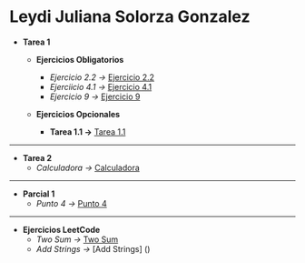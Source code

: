 # Leydi Juliana Solorza Gonzalez
- **Tarea 1** 
    - **Ejercicios Obligatorios**
        - *Ejercicio 2.2 ->* [Ejercicio 2.2](https://github.com/julss642/Entrega-1-ejercicios-ALSE/blob/main/Tarea1/Ejercicio2.2.cpp)
        - *Ejerciicio 4.1 ->* [Ejercicio 4.1](https://github.com/julss642/Entrega-1-ejercicios-ALSE/blob/main/Tarea1/Ejercicio4.1.cpp)
        - *Ejercicio 9 ->* [Ejercicio 9](https://github.com/julss642/Entrega-1-ejercicios-ALSE/blob/main/Tarea1/Ejercicio9.cpp)

    - **Ejercicios Opcionales**
        - **Tarea 1.1 ->** [Tarea 1.1](https://github.com/julss642/Entrega-1-ejercicios-ALSE/blob/main/Tarea2/Ejercicio1.1.cpp)
-----------------------------------------------------------------------------------------------------
- **Tarea 2** 
    - *Calculadora ->* [Calculadora](https://github.com/julss642/Entrega-1-ejercicios-ALSE/blob/main/Tarea3/Calculadora.cpp)
---------------------------------------------------------------------------------------------------
- **Parcial 1** 
    - *Punto 4 ->* [Punto 4](https://github.com/julss642/Entrega-1-ejercicios-ALSE/tree/main/Parcial1)
---------------------------------------------------------------------------------------------------
- **Ejercicios LeetCode**
    - *Two Sum ->* [Two Sum](https://github.com/julss642/Entrega-1-ejercicios-ALSE/blob/main/LeetCode/TwoSum.cpp)
    - *Add Strings ->* [Add Strings] ()